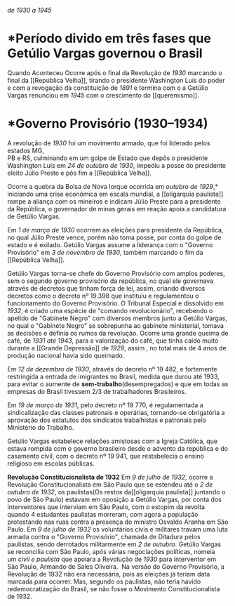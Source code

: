 *de 1930 a 1945*

# *Período divido em três fases que Getúlio Vargas governou o Brasil

Quando Aconteceu
	 Ocorre após o final da Revolução de *1930* marcando o final da [[República Velha]], tirando o presidente Washington Luís do poder e com a revogação da constituição de *1891* e termina com o a Getúlio Vargas renunciou em *1945* com o crescimento do [[queremismo]].

# *Governo Provisório (1930–1934)

A revolução de *1930* foi um movimento armado, que foi liderado pelos estados MG,   
PB e RS, culminando em um golpe de Estado que depôs o presidente Washington Luís em *24 de outubro de 1930*, impediu a posse do presidente eleito Júlio Preste e pôs fim a  [[República Velha]].

Ocorre a quebra da Bolsa de Nova Iorque ocorrida em *outubro de 1929*,* iniciando uma crise econômica em escala mundial, a [[oligarquia paulista]] rompe a aliança com os mineiros e indicam Júlio Preste para a presidente da República, o governador de minas gerais em reação apoia a candidatura de Getúlio Vargas. 

Em *1 de março de 1930* ocorrem as eleições para presidente da República, no qual Júlio Preste vence, porém não toma posse, por conta do golpe de estado e é exilado. Getúlio Vargas assume a liderança com o "Governo Provisório" em *3 de novembro de 1930*, também marcando o fim da  [[República Velha]].

Getúlio Vargas torna-se chefe do Governo Provisório com amplos poderes, sem o segundo governo provisório da república, no qual ele governava através de decretos que tinham força de lei, assim, criando diversos decretos como o decreto nº 19.398 que instituiu e regulamentou o funcionamento do Governo Provisório. O Tribunal Especial e dissolvido em *1932*, é criado uma espécie de "comando revolucionário", recebendo o apelido de "Gabinete Negro" com diversos membros junto a Getúlio Vargas, no qual o "Gabinete Negro" se sobrepunha ao gabinete ministerial, tomava as decisões e definia os rumos da revolução. Ocorre uma grande queima de café, de *1931 até 1943*, para a valorização do café, que tinha caído muito durante a [[Grande Depressão]] de *1929*, assim , no total mais de 4 anos de produção nacional havia sido queimado.

Em *12 de dezembro de 1930*, através do decreto nº 19 482, e fortemente restringida a entrada de imigrantes no Brasil, medida que durou até 1933, para evitar o aumente de **sem-trabalho**(desempregados) e que em todas as empresas do Brasil tivessem 2/3 de trabalhadores Brasileiros.

Em *19 de março de 1931*, pelo decreto nº 19 770, é regulamentada a sindicalização das classes patronais e operárias, tornando-se obrigatória a aprovação dos estatutos dos sindicatos trabalhistas e patronais pelo Ministério do Trabalho.

Getúlio Vargas estabelece relações amistosas com a Igreja Católica, que estava rompida com o governo brasileiro desde o advento da república e do casamento civil, com o decreto nº 19 941, que restabelecia o ensino religioso em escolas públicas.

**Revolução Constitucionalista de 1932**
	 Em *9 de julho de 1932*, ocorre a Revolução Constitucionalista em São Paulo que se estendeu até o *2 de outubro de 1932*, os paulistas(Os restos da[[oligarquia paulista]] juntando o povo de São Paulo) estavam em oposição a Getúlio Vargas, por conta dos interventores que interviam em São Paulo, com o estopim da revolta quando 4 estudantes paulistas morreram, com agora a população protestando nas ruas contra a presença do ministro Osvaldo Aranha em São Paulo. Em *9 de julho de 1932* os voluntários civis e militares travam uma luta armada contra o "Governo Provisório", chamada de Ditadura pelos paulistas, sendo derrotados militarmente em *2 de outubro*. Getúlio Vargas se reconcilia com São Paulo, após várias negociações políticas, nomeia um _civil e paulista_ que apoiara a Revolução de *1930* para interventor em São Paulo, Armando de Sales Oliveira. 
	 Na versão do Governo Provisório, a Revolução de 1932 não era necessária, pois as eleições já teriam data marcada para ocorrer. Mas, segundo os paulistas, não teria havido redemocratização do Brasil, se não fosse o Movimento Constitucionalista de 1932.






